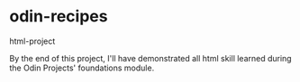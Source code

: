 # odin-recipes

html-project

By the end of this project, I'll have demonstrated all html skill learned during the Odin Projects' foundations module.
